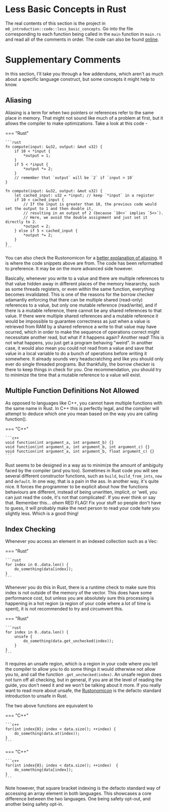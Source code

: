 # Less Basic Concepts in Rust
The real contents of this section is the project in ```m0_introduction::code::less_basic_concepts```.
Go into the file corresponding to each function being called in the ```main``` function in ```main.rs```
and read all of the comments in order. The code can also be found [online][0].

# Supplementary Comments
In this section, I'll take you through a few addendums, which aren't as much about a
specific language construct, but some concepts it might help to know.

## Aliasing
Aliasing is a term for when two pointers or references refer to the same place in memory.
That might not sound like much of a problem at first, but it allows the compiler to make optimizations.
Take a look at this code -

=== "Rust"

    ```rust
    fn compute(input: &u32, output: &mut u32) {
        if 10 < *input {
            *output = 1;
        }
        if 5 < *input {
            *output *= 2;
        }
        // remember that `output` will be `2` if `input > 10`
    }

    fn compute(input: &u32, output: &mut u32) {
        let cached_input: u32 = *input; // keep `*input` in a register
        if 10 < cached_input {
            // If the input is greater than 10, the previous code would set the output to 1 and then double it,
            // resulting in an output of 2 (because `10<>` implies `5<>`).
            // Here, we avoid the double assignment and just set it directly to 2.
            *output = 2;
        } else if 5 < cached_input {
            *output *= 2;
        }
    }
    ```

You can also check the Rustonomicon for a [better explanation of aliasing][1].
It is where the code snippets above are from. The code has been reformatted to preference.
It may be on the more advanced side however.

Basically, whenever you write to a value and there are multiple references to that value hidden away
in different places of the memory hieararchy, such as some threads registers, or even within the same
function, everything becomes invalidated. This is one of the reasons for the borrow checker
adamantly enforcing that there can be multiple shared (read-only) references to a value,
but only one mutable reference (read/write), and if there is a mutable reference, there cannot
be any shared references to that value. If there were multiple shared references and a mutable reference
it would be impossible to guarantee correctness as just when a value is retrieved from RAM by a shared reference
a write to that value may have ocurred, which in order to make the sequence of operations correct might
necessitate another read, but what if it happens again? Another read! This is not what happens, you
just get a program behaving "weird". In another case, it would also mean you could not read from a value
and save that value in a local variable to do a bunch of operations before writing it somewhere. It already
sounds very headscratching and like you should only ever do single threaded programs. But thankfully,
the borrow checker is there to keep things in check for you. One recommendation, you should try
to minimize the time that a mutable reference to a value will exist.

## Multiple Function Definitions Not Allowed
As opposed to languages like C++, you cannot have multiple functions with the same name in Rust.
In C++ this is perfectly legal, and the compiler will attempt to deduce which one you mean based
on the way you are calling function().

=== "C++"

    ```c++
    void function(int argument_a, int argument_b) {}
    void function(int argument_a, int argument_b, int argument_c) {}
    void function(int argument_a, int argument_b, float argument_c) {}
    ```

Rust seems to be designed in a way as to minimize the amount of ambiguity faced by the compiler (and you too).
Sometimes in Rust code you will see several different constructor functions, such as ```build```,
```build_from_ints```, ```new``` and ```default```. In one way, that is a pain in the ass.
In another way, it's quite nice. It forces the programmer to be explicit about how the functions
behaviours are different, instead of being unwritten, implicit, or 'well, you can just read the
code, it's not that complicated'. If you ever think or say that. Remember this... *ahem* RED FLAG!
Fix your stuff so people don't have to guess, it will probably make the next person to read your
code hate you slightly less. Which is a good thing!

## Index Checking
Whenever you access an element in an indexed collection such as a Vec:

=== "Rust"

    ```rust
    for index in 0..data.len() {
        do_something(data[index]);
    }
    ```

Whenever you do this in Rust, there is a runtime check to make sure this index is not outside of the
memory of the vector. This does have some performance cost, but unless you are absolutely sure this processing
is happening in a hot region (a region of your code where a lot of time is spent), it is not recommended to try
and circumvent this.

=== "Rust"

    ```rust
    for index in 0..data.len() {
        unsafe {
            do_something(data.get_unchecked(index));
        }
    }
    ```

It requires an unsafe region, which is a region in your code where you tell the compiler
to allow you to do some things it would otherwise not allow you to, and call the function
```.get_unchecked(index)```. An unsafe region does not turn off all checking, but in general,
if you are at the level of reading the guide, you don't need it and we won't be talking about it
more. If you really want to read more about unsafe, the [Rustonomicon][2] is the defacto standard
introduction to unsafe in Rust.

The two above functions are equivalent to

=== "C++"

    ```c++
    for(int index{0}; index < data.size(); ++index) {
        do_something(data.at(index));
    }
    ```

=== "C++"

    ```c++
    for(int index{0}; index < data.size(); ++index)  {
        do_something(data[index]);
    }
    ```

Note however, that square bracket indexing is the defacto standard way of accessing an array element in both
languages. This showcases a core difference between the two languages. One being safety opt-out, and
another being safety opt-in.

[0]: https://github.com/absorensen/the-guide/tree/main/m0_introduction/code/less_basic_concepts
[1]: https://doc.rust-lang.org/nomicon/aliasing.html
[2]: https://doc.rust-lang.org/nomicon/intro.html
